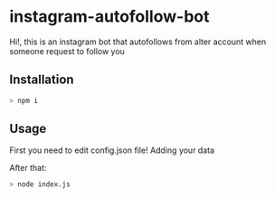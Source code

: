 # instagram-autofollow-bot
 Hi!, this is an instagram bot that autofollows from alter account  when someone request to follow you 
 
## Installation
```bash
> npm i
```

## Usage
First you need to edit config.json file!
Adding your data

After that:
```bash
> node index.js
```
